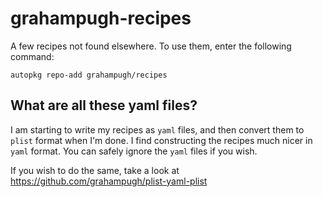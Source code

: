# grahampugh-recipes

A few recipes not found elsewhere. To use them, enter the following command:

```
autopkg repo-add grahampugh/recipes
```

## What are all these yaml files?

I am starting to write my recipes as `yaml` files, and then convert them to `plist` format when I'm done. I find constructing the recipes much nicer in `yaml` format. You can safely ignore the `yaml` files if you wish.

If you wish to do the same, take a look at https://github.com/grahampugh/plist-yaml-plist
